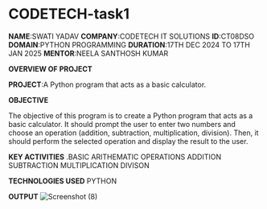 # CODETECH-task1
**NAME**:SWATI YADAV
**COMPANY**:CODETECH IT SOLUTIONS
**ID**:CT08DSO
**DOMAIN**:PYTHON PROGRAMMING
**DURATION**:17TH DEC 2024 TO 17TH JAN 2025
**MENTOR**:NEELA SANTHOSH KUMAR

 ****OVERVIEW OF PROJECT****

 **PROJECT**:A Python program that acts as a basic calculator.

 ********OBJECTIVE********

 The objective of this program is to create a Python program that acts as a basic calculator. It should prompt the user to
enter two numbers and choose an operation (addition, subtraction, multiplication,
division). Then, it should perform the selected operation and display the result to the
user.
 
 **KEY ACTIVITIES**
  .BASIC ARITHEMATIC OPERATIONS
  ADDITION 
  SUBTRACTION 
  MULTIPLICATION 
  DIVISON

**TECHNOLOGIES USED**
  PYTHON 

  **OUTPUT**
  ![Screenshot (8)](https://github.com/user-attachments/assets/6d9d43f9-11be-44fc-bfb8-a5dc10bbd3a2)
